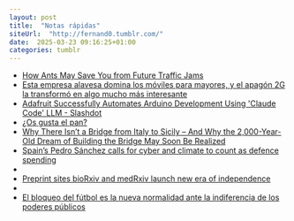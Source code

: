 ```yaml
---
layout: post
title:  "Notas rápidas"
siteUrl:  "http://fernand0.tumblr.com/"
date:  2025-03-23 09:16:25+01:00
categories: tumblr
---
```

*  [How Ants May Save You from Future Traffic Jams](https://www.tumblr.com/fernand0/778796044710494208)
*  [Esta empresa alavesa domina los móviles para mayores, y el apagón 2G la transformó en algo mucho más interesante](https://www.tumblr.com/fernand0/778745972259962880)
*  [Adafruit Successfully Automates Arduino Development Using 'Claude Code' LLM - Slashdot](https://www.tumblr.com/fernand0/778743321522831360)
*  [&iquest;Os gusta el pan?](https://www.tumblr.com/fernand0/778739059936919552)
*  [Why There Isn’t a Bridge from Italy to Sicily – And Why the 2,000-Year-Old Dream of Building the Bridge May Soon Be Realized](https://www.tumblr.com/fernand0/778737921097367552)
*  [Spain’s Pedro Sánchez calls for cyber and climate to count as defence spending](https://www.tumblr.com/fernand0/778732500578091008)
*  [](https://www.tumblr.com/fernand0/778721679411134464)
*  [Preprint sites bioRxiv and medRxiv launch new era of independence](https://www.tumblr.com/fernand0/778718910984929280)
*  [](https://www.tumblr.com/fernand0/778716279121100800)
*  [El bloqueo del fútbol es la nueva normalidad ante la indiferencia de los poderes públicos](https://www.tumblr.com/fernand0/778710858277732352)
